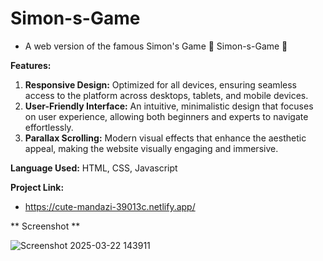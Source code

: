 # Simon-s-Game
- A web version of the famous Simon's Game
🎉 Simon-s-Game 🎉


**Features:**

1. **Responsive Design:** Optimized for all devices, ensuring seamless access to the platform across desktops, tablets, and mobile devices.
2. **User-Friendly Interface:** An intuitive, minimalistic design that focuses on user experience, allowing both beginners and experts to navigate effortlessly.
3. **Parallax Scrolling:** Modern visual effects that enhance the aesthetic appeal, making the website visually engaging and immersive.



**Language Used:** HTML, CSS, Javascript



**Project Link:**

- https://cute-mandazi-39013c.netlify.app/

** Screenshot **

![Screenshot 2025-03-22 143911](https://github.com/user-attachments/assets/c9d8b9f2-d416-4774-ae56-88a63621b9e1)
